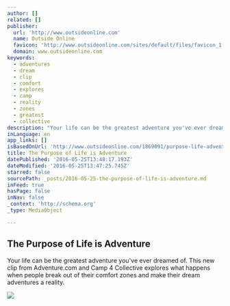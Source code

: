 ```yaml
---
author: []
related: []
publisher:
  url: 'http://www.outsideonline.com'
  name: Outside Online
  favicon: 'http://www.outsideonline.com/sites/default/files/favicon_1.ico'
  domain: www.outsideonline.com
keywords:
  - adventures
  - dream
  - clip
  - comfort
  - explores
  - camp
  - reality
  - zones
  - greatest
  - collective
description: "Your life can be the greatest adventure you've ever dreamed of. This new clip from Adventure.com and Camp 4 Collective explores what happens when people break out of their comfort zones and make their dream adventures a reality."
inLanguage: en
app_links: []
isBasedOnUrl: 'http://www.outsideonline.com/1869091/purpose-life-adventure?utm_source=facebook&utm_medium=social&utm_campaign=facebookpost'
title: The Purpose of Life is Adventure
datePublished: '2016-05-25T13:48:17.193Z'
dateModified: '2016-05-25T13:47:25.745Z'
starred: false
sourcePath: _posts/2016-05-25-the-purpose-of-life-is-adventure.md
inFeed: true
hasPage: false
inNav: false
_context: 'http://schema.org'
_type: MediaObject

---
```

<article style=""><h1>The Purpose of Life is Adventure</h1><p>Your life can be the greatest adventure you've ever dreamed of. This new clip from Adventure.com and Camp 4 Collective explores what happens when people break out of their comfort zones and make their dream adventures a reality.</p><img src="http://www.outsideonline.com/sites/default/files/styles/full-page_play/public/migrated-images/~todHFmcToRuxVwBxuCJUMecT3UKV7km_~promo239047971.jpg?itok=n1SvHf85" /></article>